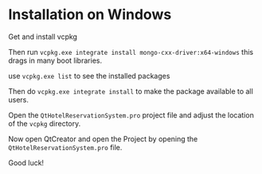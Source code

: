 # Installation on Windows

Get and install vcpkg

Then run `vcpkg.exe integrate install mongo-cxx-driver:x64-windows` this drags in many boot libraries.

use `vcpkg.exe list` to see the installed packages

Then do `vcpkg.exe integrate install` to make the package available to all users.

Open the `QtHotelReservationSystem.pro` project file and adjust the location of the `vcpkg` directory.

Now open QtCreator and open the Project by opening the `QtHotelReservationSystem.pro` file.

Good luck!

